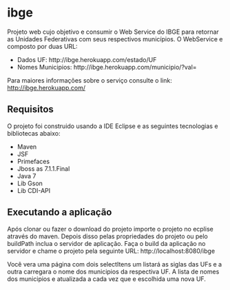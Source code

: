 # ibge
Projeto web cujo objetivo e consumir o Web Service do IBGE para retornar as Unidades Federativas com seus respectivos municípios. 
O WebService e composto por duas URL:
<ul>
<li>Dados UF: http://ibge.herokuapp.com/estado/UF</li>
<li>Nomes Municipios: http://ibge.herokuapp.com/municipio/?val=<SiglaUf> </li>
</ul>

Para maiores informações sobre o serviço consulte o link: http://ibge.herokuapp.com/

<h2>Requisitos </h2>

O projeto foi construido usando a IDE Eclipse e as seguintes tecnologias e bibliotecas abaixo:
<ul>
<li>Maven</li>
<li>JSF</li>
<li>Primefaces</li>
<li>Jboss as 7.1.1.Final</li>
<li>Java 7</li>
<li>Lib Gson</li>
<li>Lib CDI-API</li>
</ul>

<h2> Executando a aplicação</h2>

Após clonar ou fazer o download do projeto importe o projeto no ecplise através do maven. Depois disso pelas propriedades do projeto ou 
pelo buildPath inclua o servidor de aplicação.
Faça o build da aplicação no servidor e chame o projeto pela seguinte URL: http://localhost:8080/ibge

Você vera uma página com dois selectItens um listará as siglas das UFs e a outra carregara o nome dos municipios da respectiva UF. A lista
de nomes dos municipios e atualizada a cada vez que e escolhida uma nova UF.
